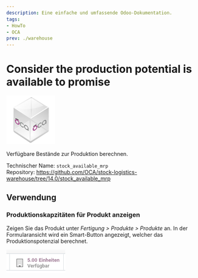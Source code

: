 ```yaml
---
description: Eine einfache und umfassende Odoo-Dokumentation.
tags:
- HowTo
- OCA
prev: ./warehouse
---
```

# Consider the production potential is available to promise
![icon_oca_app](assets/icon_oca_app.png)

Verfügbare Bestände zur Produktion berechnen.

Technischer Name: `stock_available_mrp`\
Repository: <https://github.com/OCA/stock-logistics-warehouse/tree/14.0/stock_available_mrp>

## Verwendung

### Produktionskapzitäten für Produkt anzeigen

Zeigen Sie das Produkt unter *Fertigung > Produkte > Produkte* an. In der Formularansicht wird ein Smart-Button angezeigt, welcher das Produktionspotenzial berechnet.

![](assets/Stock%20Available%20MRP.png)